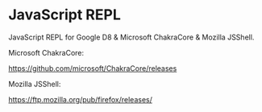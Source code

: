# JavaScript REPL

JavaScript REPL for Google D8 & Microsoft ChakraCore & Mozilla JSShell.

Microsoft ChakraCore:

https://github.com/microsoft/ChakraCore/releases

Mozilla JSShell:

https://ftp.mozilla.org/pub/firefox/releases/
